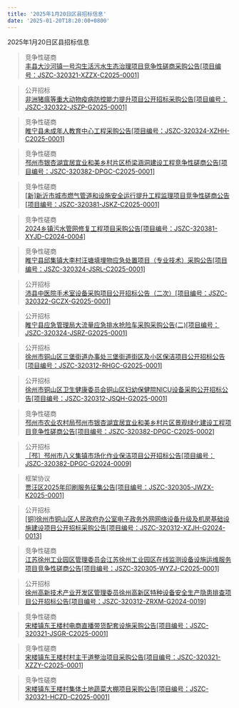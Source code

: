 ```yaml
---
title: '2025年1月20日区县招标信息'
date: '2025-01-20T18:20:00+0800'
---
```

2025年1月20日区县招标信息
<!--more-->
>竞争性磋商<br>
>[丰县大沙河镇一号沟生活污水生态治理项目竞争性磋商采购公告[项目编号：JSZC-320321-XZZX-C2025-0001]](http://czj.xz.gov.cn/Home/HomeDetails?type=0&articleid=eba1ab7a-86fb-4c96-a541-eb3dfd455bd9)

>公开招标<br>
>[非洲猪瘟等重大动物疫病防控能力提升项目公开招标采购公告[项目编号：JSZC-320322-JSZP-G2025-0001]](http://czj.xz.gov.cn/Home/HomeDetails?type=0&articleid=487a7a7f-b70c-425a-b8f1-7ad36e3049bc)

>竞争性磋商<br>
>[睢宁县未成年人教育中心工程采购公告[项目编号：JSZC-320324-XZHH-C2025-0001]](http://czj.xz.gov.cn/Home/HomeDetails?type=0&articleid=798a62a7-185e-46e8-83db-86b192b01b91)

>竞争性磋商<br>
>[邳州市银杏湖宜居宜业和美乡村片区桥梁涵洞建设工程竞争性磋商公告[项目编号：JSZC-320382-DPGC-C2025-0001]](http://czj.xz.gov.cn/Home/HomeDetails?type=0&articleid=a80048de-9c6d-4c2a-8a48-b5803a21b6d7)

>竞争性磋商<br>
>[[新]新沂市城市燃气管道和设施安全运行提升工程监理项目竞争性磋商公告[项目编号：JSZC-320381-JSKZ-C2025-0001]](http://czj.xz.gov.cn/Home/HomeDetails?type=0&articleid=8cd06e70-9765-492c-af03-8a2c0d07f930)

>竞争性磋商<br>
>[2024乡镇污水管网修复工程项目采购公告[项目编号：JSZC-320381-XYJD-C2024-0004]](http://czj.xz.gov.cn/Home/HomeDetails?type=0&articleid=3a2933a5-b8e1-4e67-9b71-c36fdbfdc4e3)

>竞争性磋商<br>
>[睢宁县邱集镇大李村汪塘填埋物应急处置项目（专业技术）采购公告[项目编号：JSZC-320324-JSRL-C2025-0001]](http://czj.xz.gov.cn/Home/HomeDetails?type=0&articleid=18425690-3556-41ca-bfa4-02da89739cdc)

>公开招标<br>
>[沛县中医院手术室设备采购项目公开招标公告（二次）[项目编号：JSZC-320322-GCZX-G2025-0001]](http://czj.xz.gov.cn/Home/HomeDetails?type=0&articleid=8e9760ad-72c7-412c-8440-cbd5560fe829)

>公开招标<br>
>[睢宁县应急管理局大流量应急排水抢险车采购采购公告(二)[项目编号：JSZC-320324-JSRZ-G2025-0001]](http://czj.xz.gov.cn/Home/HomeDetails?type=0&articleid=edae933f-562d-44dd-bb8a-615f5df986b1)

>公开招标<br>
>[徐州市铜山区三堡街道办事处三堡街道街区及小区保洁项目公开招标公告[项目编号：JSZC-320312-RHGC-G2025-0001]](http://czj.xz.gov.cn/Home/HomeDetails?type=0&articleid=f64cd59d-1319-402b-882f-1f192c97728e)

>公开招标<br>
>[徐州市铜山区卫生健康委员会铜山区妇幼保健院NICU设备采购公开招标公告[项目编号：JSZC-320312-JSQH-G2025-0001]](http://czj.xz.gov.cn/Home/HomeDetails?type=0&articleid=e7f071d7-7eb6-42db-a902-d03fdef9f000)

>竞争性磋商<br>
>[邳州市农业农村局邳州市银杏湖宜居宜业和美乡村片区景观绿化建设工程项目竞争性磋商公告[项目编号：JSZC-320382-DPGC-C2025-0002]](http://czj.xz.gov.cn/Home/HomeDetails?type=0&articleid=71c6dc4b-f5e3-4a26-a8d9-91a98cffdccd)

>公开招标<br>
>[［邳］邳州市八义集镇市场化作业保洁项目公开招标公告[项目编号：JSZC-320382-DPGC-G2024-0009]](http://czj.xz.gov.cn/Home/HomeDetails?type=0&articleid=0e3ab1ba-a724-4f9d-89ac-d96d55700db4)

>框架协议<br>
>[贾汪区2025年印刷服务征集公告[项目编号：JSZC-320305-JWZX-K2025-0001]](http://czj.xz.gov.cn/Home/HomeDetails?type=0&articleid=03acd616-f2c5-4c90-8c1c-b5e489bb21da)

>公开招标<br>
>[[铜]徐州市铜山区人民政府办公室电子政务外网网络设备升级及机房基础设施建设项目公开招标采购公告[项目编号：JSZC-320312-XZJH-G2024-0013]](http://czj.xz.gov.cn/Home/HomeDetails?type=0&articleid=364708f6-93d6-4384-be66-a8864bcc01b8)

>竞争性磋商<br>
>[江苏徐州工业园区管理委员会江苏徐州工业园区在线监测设备设施运维服务项目竞争性磋商公告[项目编号：JSZC-320305-WYZJ-C2025-0001]](http://czj.xz.gov.cn/Home/HomeDetails?type=0&articleid=943cd92c-01eb-4e18-811d-5daff9f6790a)

>公开招标<br>
>[徐州高新技术产业开发区管理委员徐州高新区特种设备安全生产隐患排查项目公开招标公告[项目编号：JSZC-320312-ZRXM-G2024-0019]](http://czj.xz.gov.cn/Home/HomeDetails?type=0&articleid=5e62550a-a9c9-4731-b1ac-2e3effd93d63)

>竞争性磋商<br>
>[宋楼镇东王楼村电商直播带货配套设施采购公告[项目编号：JSZC-320321-JSGR-C2025-0001]](http://czj.xz.gov.cn/Home/HomeDetails?type=0&articleid=cf5257a4-c416-493b-855f-d64cae2ff152)

>竞争性磋商<br>
>[宋楼镇东王楼村村主干道整治项目采购公告[项目编号：JSZC-320321-XZZY-C2025-0001]](http://czj.xz.gov.cn/Home/HomeDetails?type=0&articleid=d628a0c0-3d68-4ee9-88a8-c9bf90fa55d9)

>竞争性磋商<br>
>[宋楼镇东王楼村集体土地蔬菜大棚项目采购公告[项目编号：JSZC-320321-HCZD-C2025-0001]](http://czj.xz.gov.cn/Home/HomeDetails?type=0&articleid=2759dd38-5435-41dc-a487-5449dbaff161)

